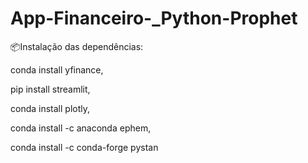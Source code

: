 # App-Financeiro-_Python-Prophet

📦Instalação das dependências:

conda install yfinance,

pip install streamlit,

conda install plotly,

conda install -c anaconda ephem,

conda install -c conda-forge pystan
